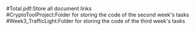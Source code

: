 #Total.pdf:Store all document links<br>
#CryptoToolProject:Folder for storing the code of the second week's tasks<br>
#Week3_TrafficLight:Folder for storing the code of the third week's tasks<br>
   
